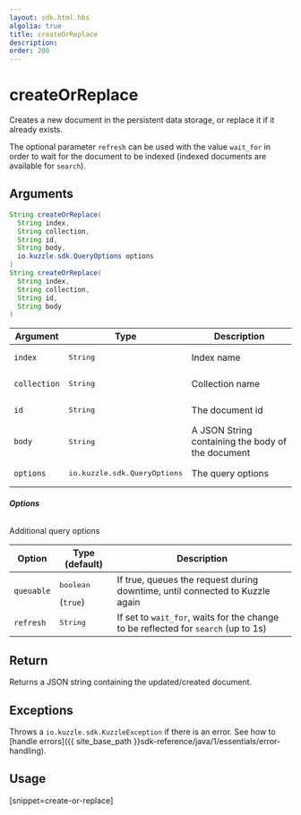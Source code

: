 ```yaml
---
layout: sdk.html.hbs
algolia: true
title: createOrReplace
description:
order: 200
---
```


# createOrReplace

Creates a new document in the persistent data storage, or replace it if it already exists.

The optional parameter `refresh` can be used with the value `wait_for` in order to wait for the document to be indexed (indexed documents are available for `search`).

## Arguments

```java
String createOrReplace(
  String index, 
  String collection, 
  String id, 
  String body, 
  io.kuzzle.sdk.QueryOptions options
)
String createOrReplace(
  String index, 
  String collection, 
  String id, 
  String body
)
```

| Argument | Type | Description |
| --- | --- | --- |
| `index` | <pre>String</pre> | Index name |
| `collection` | <pre>String</pre> | Collection name |
| `id` | <pre>String</pre> | The document id |
| `body` | <pre>String</pre> | A JSON String containing the body of the document |
| `options` | <pre>io.kuzzle.sdk.QueryOptions</pre> | The query options |

###### **Options**

Additional query options

| Option | Type (default) | Description |
| --- | --- | --- |
| `queuable` | <pre>boolean</pre> (`true`)| If true, queues the request during downtime, until connected to Kuzzle again |
| `refresh` | <pre>String</pre> | If set to `wait_for`, waits for the change to be reflected for `search` (up to 1s) |

## Return

Returns a JSON string containing the updated/created document.

## Exceptions

Throws a `io.kuzzle.sdk.KuzzleException` if there is an error. See how to [handle errors]({{ site_base_path }}sdk-reference/java/1/essentials/error-handling).

## Usage

[snippet=create-or-replace]
